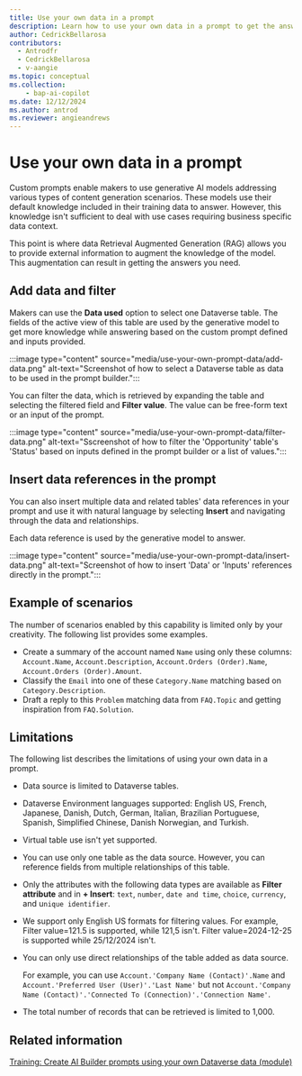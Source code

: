 ```yaml
---
title: Use your own data in a prompt
description: Learn how to use your own data in a prompt to get the answers you need.
author: CedrickBellarosa
contributors:
  - Antrodfr
  - CedrickBellarosa
  - v-aangie
ms.topic: conceptual
ms.collection: 
    - bap-ai-copilot
ms.date: 12/12/2024
ms.author: antrod
ms.reviewer: angieandrews
---
```


# Use your own data in a prompt

Custom prompts enable makers to use generative AI models addressing various types of content generation scenarios. These models use their default knowledge included in their training data to answer. However, this knowledge isn't sufficient to deal with use cases requiring business specific data context.

This point is where data Retrieval Augmented Generation (RAG) allows you to provide external information to augment the knowledge of the model. This augmentation can result in getting the answers you need.

## Add data and filter

Makers can use the **Data used** option to select one Dataverse table. The fields of the active view of this table are used by the generative model to get more knowledge while answering based on the custom prompt defined and inputs provided.

:::image type="content" source="media/use-your-own-prompt-data/add-data.png" alt-text="Screenshot of how to select a Dataverse table as data to be used in the prompt builder.":::

You can filter the data, which is retrieved by expanding the table and selecting the filtered field and **Filter value**. The value can be free-form text or an input of the prompt.

:::image type="content" source="media/use-your-own-prompt-data/filter-data.png" alt-text="Sscreenshot of how to filter the 'Opportunity' table's 'Status' based on inputs defined in the prompt builder or a list of values.":::

## Insert data references in the prompt

You can also insert multiple data and related tables' data references in your prompt and use it with natural language by selecting **Insert** and navigating through the data and relationships.

Each data reference is used by the generative model to answer.

:::image type="content" source="media/use-your-own-prompt-data/insert-data.png" alt-text="Screenshot of how to insert 'Data' or 'Inputs' references directly in the prompt.":::

## Example of scenarios

The number of scenarios enabled by this capability is limited only by your creativity. The following list provides some examples.

- Create a summary of the account named `Name` using only these columns: `Account.Name`, `Account.Description`, `Account.Orders (Order).Name`, `Account.Orders (Order).Amount`.
- Classify the `Email` into one of these `Category.Name` matching based on `Category.Description`.
- Draft a reply to this `Problem` matching data from `FAQ.Topic` and getting inspiration from `FAQ.Solution`.

## Limitations

The following list describes the limitations of using your own data in a prompt.

- Data source is limited to Dataverse tables.
- Dataverse Environment languages supported: English US, French, Japanese, Danish, Dutch, German, Italian, Brazilian Portuguese, Spanish, Simplified Chinese, Danish Norwegian, and Turkish.
- Virtual table use isn't yet supported.
- You can use only one table as the data source. However, you can reference fields from multiple relationships of this table.
- Only the attributes with the following data types are available as **Filter attribute** and in **+ Insert**: `text`, `number`, `date and time`, `choice`, `currency`, and u`nique identifier`.
- We support only English US formats for filtering values. For example, Filter value=121.5 is supported, while 121,5 isn't. Filter value=2024-12-25 is supported while 25/12/2024 isn't.
- You can only use direct relationships of the table added as data source.

    For example, you can use `Account.'Company Name (Contact)'.Name` and `Account.'Preferred User (User)'.'Last Name'` but not `Account.'Company Name (Contact)'.'Connected To (Connection)'.'Connection Name'`.

- The total number of records that can be retrieved is limited to 1,000.

## Related information

[Training: Create AI Builder prompts using your own Dataverse data (module)](/training/modules/ai-builder-grounded-prompts/)
